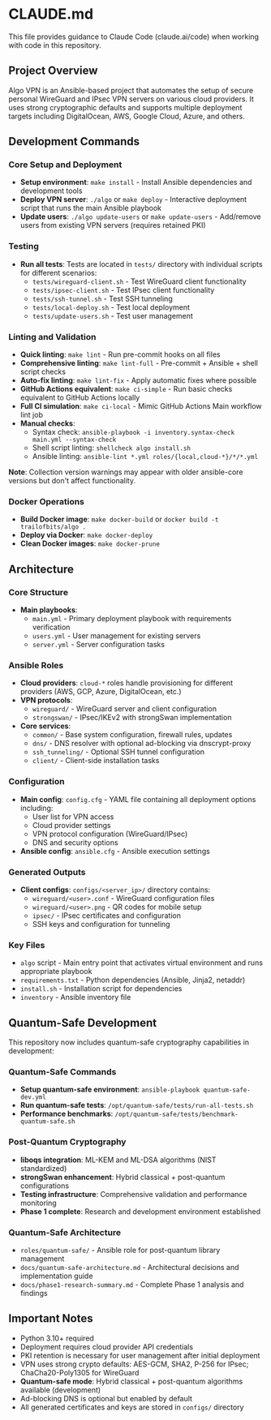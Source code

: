 # CLAUDE.md

This file provides guidance to Claude Code (claude.ai/code) when working with code in this repository.

## Project Overview

Algo VPN is an Ansible-based project that automates the setup of secure personal WireGuard and IPsec VPN servers on various cloud providers. It uses strong cryptographic defaults and supports multiple deployment targets including DigitalOcean, AWS, Google Cloud, Azure, and others.

## Development Commands

### Core Setup and Deployment

- **Setup environment**: `make install` - Install Ansible dependencies and development tools
- **Deploy VPN server**: `./algo` or `make deploy` - Interactive deployment script that runs the main Ansible playbook
- **Update users**: `./algo update-users` or `make update-users` - Add/remove users from existing VPN servers (requires retained PKI)

### Testing

- **Run all tests**: Tests are located in `tests/` directory with individual scripts for different scenarios:
  - `tests/wireguard-client.sh` - Test WireGuard client functionality
  - `tests/ipsec-client.sh` - Test IPsec client functionality
  - `tests/ssh-tunnel.sh` - Test SSH tunneling
  - `tests/local-deploy.sh` - Test local deployment
  - `tests/update-users.sh` - Test user management

### Linting and Validation

- **Quick linting**: `make lint` - Run pre-commit hooks on all files
- **Comprehensive linting**: `make lint-full` - Pre-commit + Ansible + shell script checks
- **Auto-fix linting**: `make lint-fix` - Apply automatic fixes where possible
- **GitHub Actions equivalent**: `make ci-simple` - Run basic checks equivalent to GitHub Actions locally
- **Full CI simulation**: `make ci-local` - Mimic GitHub Actions Main workflow lint job
- **Manual checks**:
  - Syntax check: `ansible-playbook -i inventory.syntax-check main.yml --syntax-check`
  - Shell script linting: `shellcheck algo install.sh`
  - Ansible linting: `ansible-lint *.yml roles/{local,cloud-*}/*/*.yml`

**Note**: Collection version warnings may appear with older ansible-core versions but don't affect functionality.

### Docker Operations

- **Build Docker image**: `make docker-build` or `docker build -t trailofbits/algo .`
- **Deploy via Docker**: `make docker-deploy`
- **Clean Docker images**: `make docker-prune`

## Architecture

### Core Structure

- **Main playbooks**:
  - `main.yml` - Primary deployment playbook with requirements verification
  - `users.yml` - User management for existing servers
  - `server.yml` - Server configuration tasks

### Ansible Roles

- **Cloud providers**: `cloud-*` roles handle provisioning for different providers (AWS, GCP, Azure, DigitalOcean, etc.)
- **VPN protocols**:
  - `wireguard/` - WireGuard server and client configuration
  - `strongswan/` - IPsec/IKEv2 with strongSwan implementation
- **Core services**:
  - `common/` - Base system configuration, firewall rules, updates
  - `dns/` - DNS resolver with optional ad-blocking via dnscrypt-proxy
  - `ssh_tunneling/` - Optional SSH tunnel configuration
  - `client/` - Client-side installation tasks

### Configuration

- **Main config**: `config.cfg` - YAML file containing all deployment options including:
  - User list for VPN access
  - Cloud provider settings
  - VPN protocol configuration (WireGuard/IPsec)
  - DNS and security options
- **Ansible config**: `ansible.cfg` - Ansible execution settings

### Generated Outputs

- **Client configs**: `configs/<server_ip>/` directory contains:
  - `wireguard/<user>.conf` - WireGuard configuration files
  - `wireguard/<user>.png` - QR codes for mobile setup
  - `ipsec/` - IPsec certificates and configuration
  - SSH keys and configuration for tunneling

### Key Files

- `algo` script - Main entry point that activates virtual environment and runs appropriate playbook
- `requirements.txt` - Python dependencies (Ansible, Jinja2, netaddr)
- `install.sh` - Installation script for dependencies
- `inventory` - Ansible inventory file

## Quantum-Safe Development

This repository now includes quantum-safe cryptography capabilities in development:

### Quantum-Safe Commands

- **Setup quantum-safe environment**: `ansible-playbook quantum-safe-dev.yml`
- **Run quantum-safe tests**: `/opt/quantum-safe/tests/run-all-tests.sh`
- **Performance benchmarks**: `/opt/quantum-safe/tests/benchmark-quantum-safe.sh`

### Post-Quantum Cryptography

- **liboqs integration**: ML-KEM and ML-DSA algorithms (NIST standardized)
- **strongSwan enhancement**: Hybrid classical + post-quantum configurations
- **Testing infrastructure**: Comprehensive validation and performance monitoring
- **Phase 1 complete**: Research and development environment established

### Quantum-Safe Architecture

- `roles/quantum-safe/` - Ansible role for post-quantum library management
- `docs/quantum-safe-architecture.md` - Architectural decisions and implementation guide
- `docs/phase1-research-summary.md` - Complete Phase 1 analysis and findings

## Important Notes

- Python 3.10+ required
- Deployment requires cloud provider API credentials
- PKI retention is necessary for user management after initial deployment
- VPN uses strong crypto defaults: AES-GCM, SHA2, P-256 for IPsec; ChaCha20-Poly1305 for WireGuard
- **Quantum-safe mode**: Hybrid classical + post-quantum algorithms available (development)
- Ad-blocking DNS is optional but enabled by default
- All generated certificates and keys are stored in `configs/` directory
